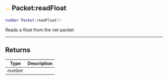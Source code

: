 ## ![shared](.gitbook/assets/shared.png) Packet:readFloat


```lua
number Packet:readFloat()
```

Reads a float from the net packet



------
## Returns

| Type | Description |
| ---- | ----------: |
| number |  |

